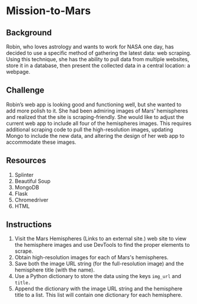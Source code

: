 # Mission-to-Mars
## Background
Robin, who loves astrology and wants to work for NASA one day, has decided to use a specific method of gathering the latest data: web scraping. Using this technique, she has the ability to pull data from multiple websites, store it in a database, then present the collected data in a central location: a webpage.
## Challenge
Robin’s web app is looking good and functioning well, but she wanted to add more polish to it. She had been admiring images of Mars’ hemispheres and realized that the site is scraping-friendly. She would like to adjust the current web app to include all four of the hemispheres images. This requires additional scraping code to pull the high-resolution images, updating Mongo to include the new data, and altering the design of her web app to accommodate these images.
## Resources
1. Splinter
2. Beautiful Soup
3. MongoDB
4. Flask
5. Chromedriver
6. HTML
## Instructions
1. Visit the Mars Hemispheres (Links to an external site.) web site to view the hemisphere images and use DevTools to find the proper elements to scrape.
2. Obtain high-resolution images for each of Mars's hemispheres.
3. Save both the image URL string (for the full-resolution image) and the hemisphere title (with the name).
4. Use a Python dictionary to store the data using the keys `img_url` and `title.`
5. Append the dictionary with the image URL string and the hemisphere title to a list. This list will contain one dictionary for each hemisphere.
